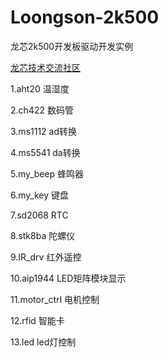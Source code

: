 # Loongson-2k500
龙芯2k500开发板驱动开发实例

[龙芯技术交流社区](https://bbs.elecfans.com/group_1650)

1.aht20  温湿度

2.ch422 数码管

3.ms1112 ad转换

4.ms5541 da转换

5.my_beep 蜂鸣器

6.my_key 键盘

7.sd2068 RTC

8.stk8ba 陀螺仪

9.IR_drv 红外遥控

10.aip1944 LED矩阵模块显示

11.motor_ctrl 电机控制

12.rfid 智能卡

13.led  led灯控制

